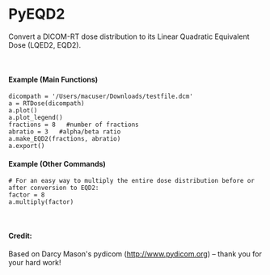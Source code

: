 


# PyEQD2
Convert a DICOM-RT dose distribution to its Linear Quadratic Equivalent Dose (LQED2, EQD2).

<br />

#### Example (Main Functions)
```
dicompath = '/Users/macuser/Downloads/testfile.dcm'
a = RTDose(dicompath)
a.plot()
a.plot_legend()
fractions = 8   #number of fractions
abratio = 3   #alpha/beta ratio
a.make_EQD2(fractions, abratio)
a.export()
```

#### Example (Other Commands)
```
# For an easy way to multiply the entire dose distribution before or after conversion to EQD2:
factor = 8
a.multiply(factor)
```

<br />

#### Credit: 
Based on Darcy Mason's pydicom (http://www.pydicom.org) – thank you for your hard work!
